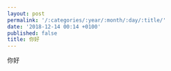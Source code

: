 ```yaml
---
layout: post
permalink: '/:categories/:year/:month/:day/:title/'
date: '2018-12-14 00:14 +0100'
published: false
title: 你好
---
```

你好
